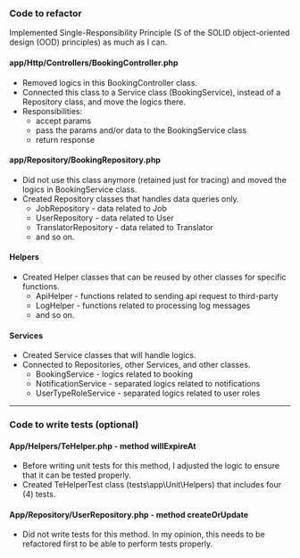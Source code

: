 ### Code to refactor

Implemented Single-Responsibility Principle (S of the SOLID object-oriented design (OOD) principles) as much as I can.


#### app/Http/Controllers/BookingController.php

- Removed logics in this BookingController class.
- Connected this class to a Service class (BookingService), instead of a Repository class, and move the logics there.
- Responsibilities:
    - accept params
    - pass the params and/or data to the BookingService class
    - return response


#### app/Repository/BookingRepository.php

- Did not use this class anymore (retained just for tracing) and moved the logics in BookingService class.
- Created Repository classes that handles data queries only.
    - JobRepository - data related to Job
    - UserRepository - data related to User
    - TranslatorRepository - data related to Translator
    - and so on.


#### Helpers

- Created Helper classes that can be reused by other classes for specific functions.
    - ApiHelper - functions related to sending api request to third-party
    - LogHelper - functions related to processing log messages
    - and so on.


#### Services

- Created Service classes that will handle logics.
- Connected to Repositories, other Services, and other classes.
    - BookingService - logics related to booking
    - NotificationService - separated logics related to notifications
    - UserTypeRoleService - separated logics related to user roles

------------------------------------

### Code to write tests (optional)

#### App/Helpers/TeHelper.php - method willExpireAt

- Before writing unit tests for this method, I adjusted the logic to ensure that it can be tested properly.
- Created TeHelperTest class (tests\app\Unit\Helpers) that includes four (4) tests.


#### App/Repository/UserRepository.php - method createOrUpdate

- Did not write tests for this method. In my opinion, this needs to be refactored first to be able to perform tests properly.